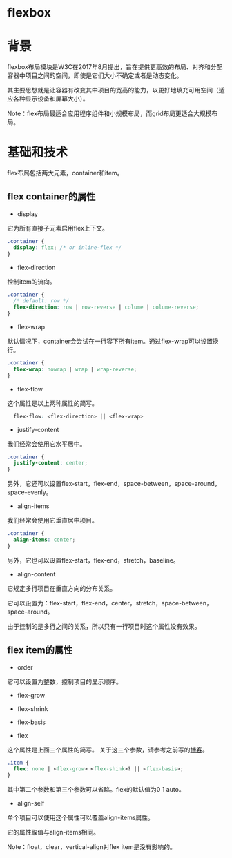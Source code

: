 # flexbox

# 背景
flexbox布局模块是W3C在2017年8月提出，旨在提供更高效的布局、对齐和分配容器中项目之间的空间，即使是它们大小不确定或者是动态变化。

其主要思想就是让容器有改变其中项目的宽高的能力，以更好地填充可用空间（适应各种显示设备和屏幕大小）。

Note：flex布局最适合应用程序组件和小规模布局，而grid布局更适合大规模布局。

# 基础和技术
flex布局包括两大元素，container和item。

## flex container的属性

- display

它为所有直接子元素启用flex上下文。

```css
.container {
  display: flex; /* or inline-flex */
}
```

- flex-direction

控制item的流向。

```css
.container {
  /* default: row */
  flex-direction: row | row-reverse | colume | colume-reverse;
}
```

- flex-wrap

默认情况下，container会尝试在一行容下所有item。通过flex-wrap可以设置换行。

```css
.container {
  flex-wrap: nowrap | wrap | wrap-reverse;
}
```

- flex-flow

这个属性是以上两种属性的简写。

```css
  flex-flow: <flex-direction> || <flex-wrap>
```

- justify-content

我们经常会使用它水平居中。

```css
.container {
  justify-content: center;
}
```

另外，它还可以设置flex-start，flex-end，space-between，space-around，space-evenly。

- align-items

我们经常会使用它垂直居中项目。

```css
.container {
  align-items: center;
}
```
另外，它也可以设置flex-start，flex-end，stretch，baseline。

- align-content

它规定多行项目在垂直方向的分布关系。

它可以设置为：flex-start，flex-end，center，stretch，space-between，space-around。

由于控制的是多行之间的关系，所以只有一行项目时这个属性没有效果。


## flex item的属性
- order

它可以设置为整数，控制项目的显示顺序。

- flex-grow 
- flex-shrink
- flex-basis

- flex

这个属性是上面三个属性的简写。
关于这三个参数，请参考之前写的[博客](https://shijiatongxue.github.io/blog/2019/8/netease.html)。

```css
.item {
  flex: none | <flex-grow> <flex-shink>? || <flex-basis>;
}
```
其中第二个参数和第三个参数可以省略。flex的默认值为0 1 auto。

- align-self

单个项目可以使用这个属性可以覆盖align-items属性。

它的属性取值与align-items相同。

Note：float，clear，vertical-align对flex item是没有影响的。